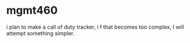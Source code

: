 # mgmt460
i plan to make a call of duty tracker, i f that becomes too complex, I will attempt something simpler. 
